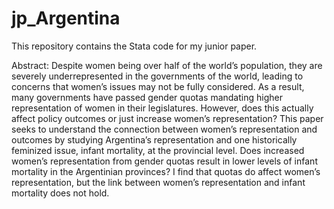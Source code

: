 # jp_Argentina

This repository contains the Stata code for my junior paper. 

Abstract: Despite women being over half of the world’s population, they are severely underrepresented in the governments of the world, leading to concerns that women’s issues may not be fully considered. As a result, many governments have passed gender quotas mandating higher representation of women in their legislatures. However, does this actually affect policy outcomes or just increase women’s representation? This paper seeks to understand the connection between women’s representation and outcomes by studying Argentina’s representation and one historically feminized issue, infant mortality, at the provincial level. Does increased women’s representation from gender quotas result in lower levels of infant mortality in the Argentinian provinces? I find that quotas do affect women’s representation, but the link between women’s representation and infant mortality does not hold. 
